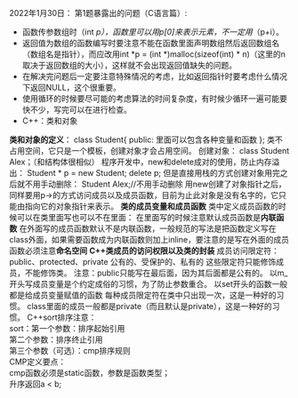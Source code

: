 ﻿2022年1月30日：
第1题暴露出的问题（C语言篇）:
* 函数传参数组时（int *p），函数里可以用p[0]来表示元素，不一定用*（p+i）。
* 返回值为数组的函数编写时要注意不能在函数里面声明数组然后返回数组名（数组名是指针），而应改用int *p = (int *)malloc(sizeof(int) * n)（这里的n取决于返回数组的大小），这样就不会出现返回值缺失的问题。
* 在解决完问题后一定要注意特殊情况的考虑，比如返回指针时要考虑什么情况下返回NULL，这个很重要。
* 使用循环的时候要尽可能的考虑算法的时间复杂度，有时候少循环一遍可能要快不少，写完可以在进行检查。
* C++：类和对象
 
**类和对象的定义**：
class Student{
public:
	里面可以包含各种变量和函数
};
类不占用空间，它只是一个模板，创建对象才会占用空间。
创建对象：
class Student Alex；（和结构体很相似）
程序开发中，new和delete成对的使用，防止内存溢出：
Student * p = new Student;
delete p;
但是直接用栈的方式创建对象用完之后就不用手动删除：
Student Alex;//不用手动删除
用new创建了对象指针之后，同样要用p->的方式访问成员以及成员函数，目前为止此对象是没有名字的，它只能由指向它的对象指针来表示。
**类的成员变量和成员函数**
类中定义成员函数的时候可以在类里面写也可以不在里面：
在里面写的时候注意默认成员函数是**内联函数**
在外面写的成员函数默认不是内联函数，一般规范的写法是把函数定义写在class外面，如果需要函数成为内联函数则加上inline，要注意的是写在外面的成员函数必须注意**命名空间**
**C++类成员的访问权限以及类的封装**
成员访问限定符：
public、protected、private
公有的、受保护的、私有的
这些限定符只能修饰成员，不能修饰类。
注意：public只能写在最后面，因为其后面都是公有的。
以m_开头写成员变量是个约定成俗的习惯，为了防止参数重合。
以set开头的函数一般都是给成员变量赋值的函数
每种成员限定符在类中只出现一次，这是一种好的习惯。
class里面的成员一般都是private（而且默认是private），这是一种好的习惯。
C++sort排序注意：  
sort：第一个参数：排序起始引用  
第二个参数：排序终止引用  
第三个参数（可选）：cmp排序规则  
CMP定义要点：  
cmp函数必须是static函数，参数是函数类型；  
升序返回a < b;
